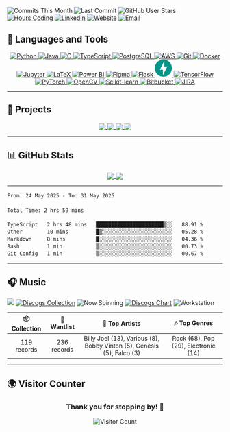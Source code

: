 ![Commits This Month](https://img.shields.io/github/commit-activity/m/JPM2002/JPM2002?style=flat-square&logo=github)
![Last Commit](https://img.shields.io/github/last-commit/JPM2002/JPM2002?logo=git&style=flat-square)
![GitHub User Stars](https://img.shields.io/github/stars/JPM2002?affiliations=OWNER&style=flat-square)
[![Hours Coding](https://wakatime.com/badge/user/4a1fb732-ab60-4581-a317-67709ec0b158.svg)](https://wakatime.com/@4a1fb732-ab60-4581-a317-67709ec0b158)
[![LinkedIn](https://img.shields.io/badge/LinkedIn-Profile-blue?style=flat-square&logo=linkedin)](https://www.linkedin.com/in/javier-pozo-miranda/)
[![Website](https://img.shields.io/badge/Portfolio-Visit-0e76a8?style=flat-square&logo=vercel)](https://javierpozo.vercel.app/)
[![Email](https://img.shields.io/badge/Outlook-jdp5958@psu.edu-0078D4?style=flat-square&logo=microsoft-outlook&logoColor=white)](mailto:jdp5958@psu.edu)


## 🧰 **Languages and Tools** 
     
<p align="center">
  <!-- Programming Languages -->
  <a href="https://www.python.org" target="_blank">
    <img src="https://cdn.jsdelivr.net/gh/devicons/devicon/icons/python/python-original.svg" alt="Python" width="40" height="40"/>
  </a>
  <a href="https://www.java.com" target="_blank">
    <img src="https://cdn.jsdelivr.net/gh/devicons/devicon/icons/java/java-original.svg" alt="Java" width="40" height="40"/>
  </a>
  <a href="https://en.wikipedia.org/wiki/C_(programming_language)" target="_blank">
    <img src="https://cdn.jsdelivr.net/gh/devicons/devicon/icons/c/c-original.svg" alt="C" width="40" height="40"/>
  </a>
  <a href="https://www.typescriptlang.org/" target="_blank">
    <img src="https://cdn.jsdelivr.net/gh/devicons/devicon/icons/typescript/typescript-original.svg" alt="TypeScript" width="40" height="40"/>
  </a>
  <a href="https://www.postgresql.org/" target="_blank">
    <img src="https://cdn.jsdelivr.net/gh/devicons/devicon/icons/postgresql/postgresql-original.svg" alt="PostgreSQL" width="40" height="40"/>
  </a>
  <a href="https://aws.amazon.com/" target="_blank">
    <img src="https://upload.wikimedia.org/wikipedia/commons/9/93/Amazon_Web_Services_Logo.svg" alt="AWS" width="40" height="40"/>
  </a>
  <a href="https://git-scm.com/" target="_blank">
    <img src="https://cdn.jsdelivr.net/gh/devicons/devicon/icons/git/git-original.svg" alt="Git" width="40" height="40"/>
  </a>
  <a href="https://www.docker.com/" target="_blank">
    <img src="https://cdn.jsdelivr.net/gh/devicons/devicon/icons/docker/docker-original.svg" alt="Docker" width="40" height="40"/>
  <a href="https://jupyter.org/" target="_blank">
    <img src="https://cdn.jsdelivr.net/gh/devicons/devicon/icons/jupyter/jupyter-original.svg" alt="Jupyter" width="40" height="40"/>
  </a>
  <a href="https://www.latex-project.org/" target="_blank">
    <img src="https://upload.wikimedia.org/wikipedia/commons/9/92/LaTeX_logo.svg" alt="LaTeX" width="40" height="40"/>
  </a>
  <a href="https://powerbi.microsoft.com/" target="_blank">
    <img src="https://upload.wikimedia.org/wikipedia/commons/c/cf/New_Power_BI_Logo.svg" alt="Power BI" width="40" height="40"/>
  </a>
  <a href="https://www.figma.com/" target="_blank">
    <img src="https://cdn.jsdelivr.net/gh/devicons/devicon/icons/figma/figma-original.svg" alt="Figma" width="40" height="40"/>
  </a>
  <a href="https://flask.palletsprojects.com/" target="_blank">
    <img src="https://cdn.jsdelivr.net/gh/devicons/devicon/icons/flask/flask-original.svg" alt="Flask" width="40" height="40"/>
  </a>
  <a href="https://fastapi.tiangolo.com/" target="_blank">
    <img src="https://raw.githubusercontent.com/devicons/devicon/master/icons/fastapi/fastapi-original.svg" alt="FastAPI" width="40" height="40"/>
  </a>
  <a href="https://www.tensorflow.org/" target="_blank">
    <img src="https://cdn.jsdelivr.net/gh/devicons/devicon/icons/tensorflow/tensorflow-original.svg" alt="TensorFlow" width="40" height="40"/>
  </a>
  <a href="https://pytorch.org/" target="_blank">
    <img src="https://cdn.jsdelivr.net/gh/devicons/devicon/icons/pytorch/pytorch-original.svg" alt="PyTorch" width="40" height="40"/>
  </a>
  <a href="https://opencv.org/" target="_blank">
    <img src="https://cdn.jsdelivr.net/gh/devicons/devicon/icons/opencv/opencv-original.svg" alt="OpenCV" width="40" height="40"/>
  </a>
  <a href="https://scikit-learn.org/" target="_blank">
    <img src="https://upload.wikimedia.org/wikipedia/commons/0/05/Scikit_learn_logo_small.svg" alt="Scikit-learn" width="40" height="40"/>
  </a>
  <a href="https://bitbucket.org/" target="_blank">
    <img src="https://cdn.jsdelivr.net/gh/devicons/devicon/icons/bitbucket/bitbucket-original.svg" alt="Bitbucket" width="40" height="40"/>
  </a>
  <a href="https://www.atlassian.com/software/jira" target="_blank">
    <img src="https://cdn.jsdelivr.net/gh/devicons/devicon/icons/jira/jira-original.svg" alt="JIRA" width="40" height="40"/>
  </a>

</p>

---

## 🚀 **Projects**

<div align="center">
    <a href="https://github.com/JPM2002/Tech-Team---Nittany-Ai">
    <img align="center" style="width: 400px; height: auto;" src="https://github-readme-stats.vercel.app/api/pin/?username=JPM2002&repo=Tech-Team---Nittany-Ai&theme=dark" />
  </a>
  <a href="https://github.com/JPM2002/Journal-Ai">
    <img align="center" style="width: 400px; height: auto;" src="https://github-readme-stats.vercel.app/api/pin/?username=JPM2002&repo=Journal-Ai&theme=dark" />
  </a>
  <a href="https://github.com/k-kochhar/SafeCall">
    <img align="center" style="width: 400px; height: auto;" src="https://github-readme-stats.vercel.app/api/pin/?username=k-kochhar&repo=SafeCall&theme=dark" />
  </a>
  <a href="https://github.com/JPM2002/manim-neural-network">
    <img align="center" style="width: 400px; height: auto;" src="https://github-readme-stats.vercel.app/api/pin/?username=JPM2002&repo=manim-neural-network&theme=dark" />
  </a>
</div>

---

## 📊 **GitHub Stats**
<div align="center">
<a href="https://github.com/jpm2002">
  <img height=200 align="center" src="https://github-readme-stats.vercel.app/api?username=jpm2002&show_icons=true&theme=dark&show=reviews" />
</a>
<a href="https://github.com/jpm2002">
  <img height=200 align="center" src="https://github-readme-stats.vercel.app/api/top-langs/?username=jpm2002&layout=donut&theme=dark" />
</a>
</div>

---
<!--START_SECTION:waka-->

```txt
From: 24 May 2025 - To: 31 May 2025

Total Time: 2 hrs 59 mins

TypeScript   2 hrs 48 mins   ██████████████████████▒░░   88.91 %
Other        10 mins         █▒░░░░░░░░░░░░░░░░░░░░░░░   05.28 %
Markdown     8 mins          █░░░░░░░░░░░░░░░░░░░░░░░░   04.36 %
Bash         1 min           ▒░░░░░░░░░░░░░░░░░░░░░░░░   00.73 %
Git Config   1 min           ▒░░░░░░░░░░░░░░░░░░░░░░░░   00.67 %
```

<!--END_SECTION:waka-->
---
## 🎧 **Music**

![](https://badges.lastfm.workers.dev/last-played?user=JPM_2002&style=plastic&label=▰ Listening On Tidal ▰&labelColor=000000&color=00FFFF&logo=lastfm&logoColor=00FFFF)
[![Discogs Collection](https://img.shields.io/badge/Discogs–Collection-110%20records-blue?logo=discogs&style=flat)](https://www.discogs.com/user/JPM2002/collection)
![Now Spinning](https://img.shields.io/badge/Vinyl-Currently%20Playing:%20Billy%20Joel-8e44ad?style=flat-square&logo=vinyl)
[![Discogs Chart](https://img.shields.io/badge/-Top%20Artist%20This%20Month:%20The%20Smiths-lightgrey?style=flat-square&logo=discogs)](https://www.discogs.com/user/JPM2002/collection)
![Workstation](https://img.shields.io/badge/Gear-🎧Final%20Audio%20Sonorus%20III-informational?style=flat-square)


<!-- DISCOGS_TABLE_START -->
| 📦 Collection | 🌟 Wantlist | 🎤 Top Artists           | 🎶 Top Genres          |
|:-------------:|:-----------:|:-----------------------:|:----------------------:|
| 119 records | 236 records | Billy Joel (13), Various (8), Bobby Vinton (5), Genesis (5), Falco (3) | Rock (68), Pop (29), Electronic (14) |
<!-- DISCOGS_TABLE_END -->


---
## 🌍 **Visitor Counter**

<div align="center">
  <h3>Thank you for stopping by! 👋</h3>
  <p>
    <img src="https://profile-counter.glitch.me/JPM2002/count.svg" alt="Visitor Count" />
  </p>
</div>

<!--
---

<div align="center">
<a href="https://roadmap.sh"><img src="https://roadmap.sh/card/tall/67675ebe70129741a87f18e5?variant=dark" alt="roadmap.sh"/></a>
</div>

---
-->     
